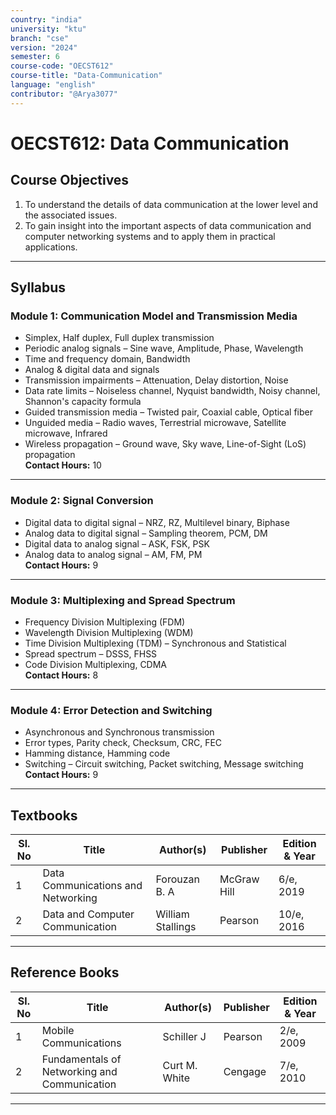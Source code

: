 ```yaml
---
country: "india"
university: "ktu"
branch: "cse"
version: "2024"
semester: 6
course-code: "OECST612"
course-title: "Data-Communication"
language: "english"
contributor: "@Arya3077"
---
```


# OECST612: Data Communication

## Course Objectives

1. To understand the details of data communication at the lower level and the associated issues.  
2. To gain insight into the important aspects of data communication and computer networking systems and to apply them in practical applications.

---

## Syllabus

### Module 1: Communication Model and Transmission Media  
- Simplex, Half duplex, Full duplex transmission  
- Periodic analog signals – Sine wave, Amplitude, Phase, Wavelength  
- Time and frequency domain, Bandwidth  
- Analog & digital data and signals  
- Transmission impairments – Attenuation, Delay distortion, Noise  
- Data rate limits – Noiseless channel, Nyquist bandwidth, Noisy channel, Shannon's capacity formula  
- Guided transmission media – Twisted pair, Coaxial cable, Optical fiber  
- Unguided media – Radio waves, Terrestrial microwave, Satellite microwave, Infrared  
- Wireless propagation – Ground wave, Sky wave, Line-of-Sight (LoS) propagation  
**Contact Hours:** 10

---

### Module 2: Signal Conversion  
- Digital data to digital signal – NRZ, RZ, Multilevel binary, Biphase  
- Analog data to digital signal – Sampling theorem, PCM, DM  
- Digital data to analog signal – ASK, FSK, PSK  
- Analog data to analog signal – AM, FM, PM  
**Contact Hours:** 9

---

### Module 3: Multiplexing and Spread Spectrum  
- Frequency Division Multiplexing (FDM)  
- Wavelength Division Multiplexing (WDM)  
- Time Division Multiplexing (TDM) – Synchronous and Statistical  
- Spread spectrum – DSSS, FHSS  
- Code Division Multiplexing, CDMA  
**Contact Hours:** 8

---

### Module 4: Error Detection and Switching  
- Asynchronous and Synchronous transmission  
- Error types, Parity check, Checksum, CRC, FEC  
- Hamming distance, Hamming code  
- Switching – Circuit switching, Packet switching, Message switching  
**Contact Hours:** 9

---

## Textbooks

| Sl. No | Title | Author(s)        | Publisher     | Edition & Year |
|--------|-------|------------------|---------------|----------------|
| 1      | Data Communications and Networking | Forouzan B. A   | McGraw Hill    | 6/e, 2019      |
| 2      | Data and Computer Communication     | William Stallings | Pearson     | 10/e, 2016     |

---

## Reference Books

| Sl. No | Title                                      | Author(s)       | Publisher | Edition & Year |
|--------|--------------------------------------------|------------------|-----------|----------------|
| 1      | Mobile Communications                      | Schiller J       | Pearson   | 2/e, 2009      |
| 2      | Fundamentals of Networking and Communication | Curt M. White  | Cengage   | 7/e, 2010      |

---

